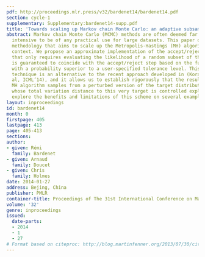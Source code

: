 ```yaml
---
pdf: http://proceedings.mlr.press/v32/bardenet14/bardenet14.pdf
section: cycle-1
supplementary: Supplementary:bardenet14-supp.pdf
title: 'Towards scaling up Markov chain Monte Carlo: an adaptive subsampling approach '
abstract: Markov chain Monte Carlo (MCMC) methods are often deemed far too computationally
  intensive to be of any practical use for large datasets. This paper describes a
  methodology that aims to scale up the Metropolis-Hastings (MH) algorithm in this
  context. We propose an approximate implementation of the accept/reject step of MH
  that only requires evaluating the likelihood of a random subset of the data, yet
  is guaranteed to coincide with the accept/reject step based on the full dataset
  with a probability superior to a user-specified tolerance level. This adaptive subsampling
  technique is an alternative to the recent approach developed in (Korattikara et
  al, ICML’14), and it allows us to establish rigorously that the resulting approximate
  MH algorithm samples from a perturbed version of the target distribution of interest,
  whose total variation distance to this very target is controlled explicitly. We
  explore the benefits and limitations of this scheme on several examples.
layout: inproceedings
id: bardenet14
month: 0
firstpage: 405
lastpage: 413
page: 405-413
sections: 
author:
- given: Rémi
  family: Bardenet
- given: Arnaud
  family: Doucet
- given: Chris
  family: Holmes
date: 2014-01-27
address: Bejing, China
publisher: PMLR
container-title: Proceedings of The 31st International Conference on Machine Learning
volume: '32'
genre: inproceedings
issued:
  date-parts:
  - 2014
  - 1
  - 27
# Format based on citeproc: http://blog.martinfenner.org/2013/07/30/citeproc-yaml-for-bibliographies/
---
```

